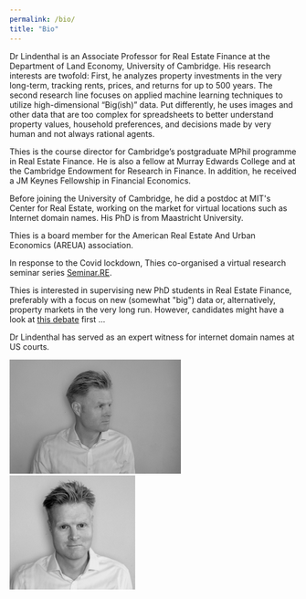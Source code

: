 ```yaml
---
permalink: /bio/
title: "Bio"
---
```


Dr Lindenthal is an Associate Professor for Real Estate Finance at the Department of Land Economy, University of Cambridge. His research interests are twofold: First, he analyzes property investments in the very long-term, tracking rents, prices, and returns for up to 500 years. The second research line focuses on applied machine learning techniques to utilize high-dimensional “Big(ish)” data. Put differently, he uses images and other data that are too complex for spreadsheets to better understand property values, household preferences, and decisions made by very human and not always rational agents.

Thies is the course director for Cambridge’s postgraduate MPhil programme in Real Estate Finance. He is also a fellow at Murray Edwards College and at the Cambridge Endowment for Research in Finance. In addition, he received a JM Keynes Fellowship in Financial Economics.


Before joining the University of Cambridge, he did a postdoc at MIT's Center for Real Estate, working on the market for virtual locations such as Internet domain names. His PhD is from Maastricht University.

Thies is a board member for the American Real Estate And Urban Economics (AREUA) association. 

In response to the Covid lockdown, Thies co-organised a virtual research seminar series [Seminar.RE](https://www.seminar.re).

Thies is interested in supervising new PhD students in Real Estate Finance, preferably with a focus on new (somewhat "big") data or, alternatively, property markets in the very long run. However, candidates might have a look at [this debate](https://twitter.com/random_walker/status/1348664433216802817) first ...

Dr Lindenthal has served as an expert witness for internet domain names at US courts.

<a href="/assets/images/Thies-Lindenthal-1.jpg"><img src="/assets/images/Thies-Lindenthal-1.jpg" height="200" alt="Thies Lindenthal Portrait" /></a> <a href="/assets/images/Thies-Lindenthal-2.jpg"><img src="/assets/images/Thies-Lindenthal-2.jpg" height="200" alt="Thies Lindenthal Portrait" /></a>


